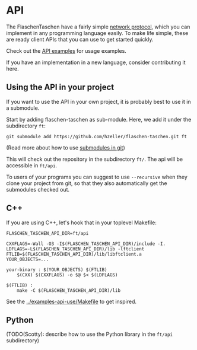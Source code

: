API
===

The FlaschenTaschen have a fairly simple [network protocol](../protocols.md),
which you can implement in any programming language easily.
To make life simple, these are ready client APIs that you can use to get
started quickly.

Check out the [API examples](../examples-api-use) for usage examples.

If you have an implementation in a new language, consider contributing it here.

## Using the API in your project

If you want to use the API in your own project, it is probably best to use
it in a submodule.

Start by adding flaschen-taschen as sub-module. Here, we add it under the
subdirectory `ft`:

```
git submodule add https://github.com/hzeller/flaschen-taschen.git ft
```

(Read more about how to use [submodules in git][git-submodules])

This will check out the repository in the subdirectory `ft/`. The api
will be accessible in `ft/api`.

To users of your programs you can suggest to use `--recursive` when
they clone your project from git, so that they also automatically get the
submodules checked out.

## C++
If you are using C++, let's hook that in your toplevel Makefile:

```
FLASCHEN_TASCHEN_API_DIR=ft/api

CXXFLAGS=-Wall -O3 -I$(FLASCHEN_TASCHEN_API_DIR)/include -I.
LDFLAGS=-L$(FLASCHEN_TASCHEN_API_DIR)/lib -lftclient
FTLIB=$(FLASCHEN_TASCHEN_API_DIR)/lib/libftclient.a
YOUR_OBJECTS=...

your-binary : $(YOUR_OBJECTS) $(FTLIB)
	$(CXX) $(CXXFLAGS) -o $@ $< $(LDFLAGS)

$(FTLIB) :
	make -C $(FLASCHEN_TASCHEN_API_DIR)/lib
```

See the [../examples-api-use/Makefile](../examples-api-use/Makefile) to get
inspired.

## Python
(TODO(Scotty): describe how to use the Python library in the `ft/api`
subdirectory)

[git-submodules]: http://git-scm.com/book/en/Git-Tools-Submodules
